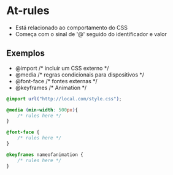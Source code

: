 # At-rules

* Está relacionado ao comportamento do CSS
* Começa com o sinal de '@' seguido do identificador e valor

## Exemplos

- @import /* incluir um CSS externo */
- @media /* regras condicionais para dispositivos */
- @font-face /* fontes externas */
- @keyframes /* Animation */

```css
@import url("http://local.com/style.css");

@media (min-width: 500px){
    /* rules here */
}

@font-face {
    /* rules here */
}

@keyframes nameofanimation {
    /* rules here */
}

``` 